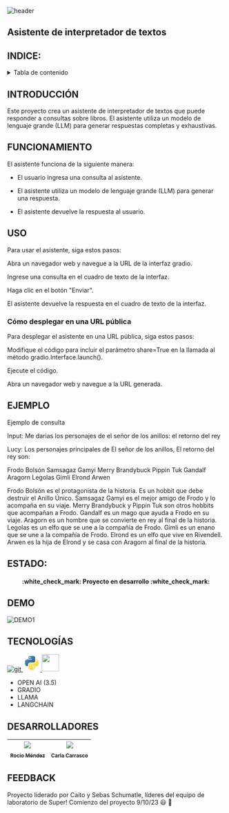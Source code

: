 ![header](https://capsule-render.vercel.app/api?type=waving&height=300&section=header&text=%20Análisis%20Standard%20and%20Poor's%20500&fontSize=30&&color=15:92a8d1,100:f7cac9&desc=%20%20&fontColor=ff6347&fontAlignY=35)

## Asistente de interpretador de textos

## INDICE:
<!-- TABLE OF CONTENTS -->
<details>
  <summary>Tabla de contenido</summary>
  <ol>
    <li><a href="#header">TÍTULO E IMAGEN DE PORTADA</a></li>
    <li><a href="#INDICE">ÍNDICE</a></li>
    <li><a href="#INTRODUCCIÓN">INTRODUCCIÓN</a></li>
    <li><a href="#FUNCIONAMIENTO">FUNCIONAMIENTO</a></li>
    <li><a href="#USO">USO</a></li>
    <li><a href="#EJEMPLO">EJEMPLO</a></li>
    <li><a href="#ESTADO">ESTADO</a></li>
    <li><a href="#DEMO">DEMO</a></li>
    <li><a href="#TECNOLOGÍAS">TECNOLOGÍAS UTILIZADAS</a></li>
    <li><a href="#DESARROLLADORES">DESARROLLADORES DEL PROYECTO</a></li>
    <li><a href="#FEEDBACK">FEEDBACK</a></li>
  </ol>
</details>


## INTRODUCCIÓN
Este proyecto crea un asistente de interpretador de textos que puede responder a consultas sobre libros. El asistente utiliza un modelo de lenguaje grande (LLM) para generar respuestas completas y exhaustivas.

## FUNCIONAMIENTO
El asistente funciona de la siguiente manera:

- El usuario ingresa una consulta al asistente.

- El asistente utiliza un modelo de lenguaje grande (LLM) para generar una respuesta.

- El asistente devuelve la respuesta al usuario.



## USO
Para usar el asistente, siga estos pasos:

Abra un navegador web y navegue a la URL de la interfaz gradio.

Ingrese una consulta en el cuadro de texto de la interfaz.

Haga clic en el botón "Enviar".

El asistente devuelve la respuesta en el cuadro de texto de la interfaz.

### Cómo desplegar en una URL pública

Para desplegar el asistente en una URL pública, siga estos pasos:

Modifique el código para incluir el parámetro share=True en la llamada al método gradio.Interface.launch().

Ejecute el código.

Abra un navegador web y navegue a la URL generada.

## EJEMPLO

Ejemplo de consulta

Input: Me darias los personajes de el señor de los anillos: el retorno del rey

Lucy: Los personajes principales de El señor de los anillos, El retorno del rey son:

Frodo Bolsón
Samsagaz Gamyi
Merry Brandybuck
Pippin Tuk
Gandalf
Aragorn
Legolas
Gimli
Elrond
Arwen

Frodo Bolsón es el protagonista de la historia. Es un hobbit que debe destruir el Anillo Único. Samsagaz Gamyi es el mejor amigo de Frodo y lo acompaña en su viaje. Merry Brandybuck y Pippin Tuk son otros hobbits que acompañan a Frodo. Gandalf es un mago que ayuda a Frodo en su viaje. Aragorn es un hombre que se convierte en rey al final de la historia. Legolas es un elfo que se une a la compañía de Frodo. Gimli es un enano que se une a la compañía de Frodo. Elrond es un elfo que vive en Rivendell. Arwen es la hija de Elrond y se casa con Aragorn al final de la historia.

## ESTADO:
<h4 align="center">
:white_check_mark: Proyecto en desarrollo :white_check_mark:
</h4>

## DEMO

![DEMO1](https://github.com/RocioAldanaMendez/S-P_500_EDA_Dashboard/blob/main/assets/DEMO1.gif)

## TECNOLOGÍAS
 <a href="https://git-scm.com/" target="_blank" rel="noreferrer"> <img src="https://www.vectorlogo.zone/logos/git-scm/git-scm-icon.svg" alt="git" width="40" height="40"/> </a> <a href="https://www.python.org" target="_blank" rel="noreferrer"> <img src="https://raw.githubusercontent.com/devicons/devicon/master/icons/python/python-original.svg" alt="python" width="40" height="40"/> </a><img src="https://cdn.jsdelivr.net/gh/devicons/devicon/icons/pandas/pandas-original.svg" width=40px height=40px/>

- OPEN AI (3.5)
- GRADIO
- LLAMA
- LANGCHAIN

## DESARROLLADORES

| [<img src="https://avatars.githubusercontent.com/u/83037176?v=4" width=115><br><sub>Rocío Méndez</sub>](https://github.com/RocioAldanaMendez)  | [<img src="https://avatars.githubusercontent.com/u/109556951?v=4" width=115><br><sub>Carla Carrasco</sub>](https://github.com/CarCarrasco1) 
| :---: | :---: | 

## FEEDBACK

Proyecto liderado por Caito y Sebas Schumatle, líderes del equipo de laboratorio de Super!
Comienzo del proyecto 9/10/23
 :smiley: :wave:

